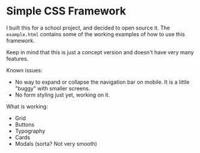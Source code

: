 # Simple CSS Framework

I built this for a school project, and decided to open source it. The `example.html` contains some of the working examples of how to use this framework.

Keep in mind that this is just a concept version and doesn't have very many features.

Known issues:
- No way to expand or collapse the navigation bar on mobile. It is a little "buggy" with smaller screens.
- No form styling just yet, working on it.

What is working:
- Grid
- Buttons
- Typography
- Cards
- Modals (sorta? Not very smooth)
